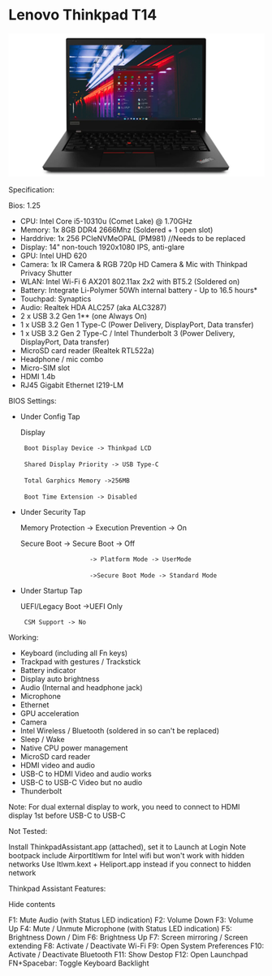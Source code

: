 # Lenovo Thinkpad T14

![Lenovo](./Screenshot/1.png)
 
Specification:

Bios: 1.25

- CPU: Intel Core i5-10310u (Comet Lake) @ 1.70GHz
- Memory: 1x 8GB DDR4 2666Mhz (Soldered + 1 open slot)
- Harddrive: 1x 256 PCIeNVMeOPAL (PM981) //Needs to be replaced
- Display: 14" non-touch 1920x1080 IPS, anti-glare 
- GPU: Intel UHD 620
- Camera: 1x IR Camera & RGB 720p HD Camera & Mic with Thinkpad Privacy Shutter
- WLAN: Intel Wi-Fi 6 AX201 802.11ax 2x2 with BT5.2 (Soldered on)
- Battery: Integrate Li-Polymer 50Wh internal battery - Up to 16.5 hours*
- Touchpad: Synaptics 
- Audio: Realtek HDA ALC257 (aka ALC3287)
- 2 x USB 3.2 Gen 1** (one Always On)
- 1 x USB 3.2 Gen 1 Type-C (Power Delivery, DisplayPort, Data transfer)
- 1 x USB 3.2 Gen 2 Type-C / Intel Thunderbolt 3 (Power Delivery, DisplayPort, Data transfer)
- MicroSD card reader (Realtek RTL522a)
- Headphone / mic combo
- Micro-SIM slot
- HDMI 1.4b
- RJ45 Gigabit Ethernet I219-LM
 

BIOS Settings:

- Under Config Tap

    Display

       Boot Display Device -> Thinkpad LCD

       Shared Display Priority -> USB Type-C

       Total Garphics Memory ->256MB

       Boot Time Extension -> Disabled

- Under Security Tap

    Memory Protection -> Execution Prevention -> On

    Secure Boot -> Secure Boot -> Off

                         -> Platform Mode -> UserMode

                         ->Secure Boot Mode -> Standard Mode

- Under Startup Tap

    UEFI/Legacy Boot ->UEFI Only

       CSM Support -> No 

Working:

 - Keyboard (including all Fn keys)
 - Trackpad with gestures / Trackstick
 - Battery indicator
 - Display auto brightness
 - Audio (Internal and headphone jack)
 - Microphone
 -  Ethernet
 -  GPU acceleration
 - Camera
 -  Intel Wireless / Bluetooth (soldered in so can't be replaced)
 - Sleep / Wake
 - Native CPU power management
 - MicroSD card reader
 - HDMI video and audio 
 - USB-C to HDMI Video and audio works
 - USB-C to USB-C Video but no audio
 - Thunderbolt 
 
Note: For dual external display to work, you need to connect to HDMI display 1st before USB-C to USB-C

 
Not Tested:


Install ThinkpadAssistant.app (attached), set it to Launch at Login
Note bootpack include AirportItlwm for Intel wifi but won't work with hidden networks
Use Itlwm.kext + Heliport.app instead if you connect to hidden network
 
Thinkpad Assistant Features:

  Hide contents
 
F1: Mute Audio (with Status LED indication)
F2: Volume Down
F3: Volume Up
F4: Mute / Unmute Microphone (with Status LED indication)
F5: Brightness Down / Dim
F6: Brightness Up
F7: Screen mirroring / Screen extending
F8: Activate / Deactivate Wi-Fi
F9: Open System Preferences
F10: Activate / Deactivate Bluetooth
F11: Show Destop
F12: Open Launchpad
FN+Spacebar: Toggle Keyboard Backlight
 

